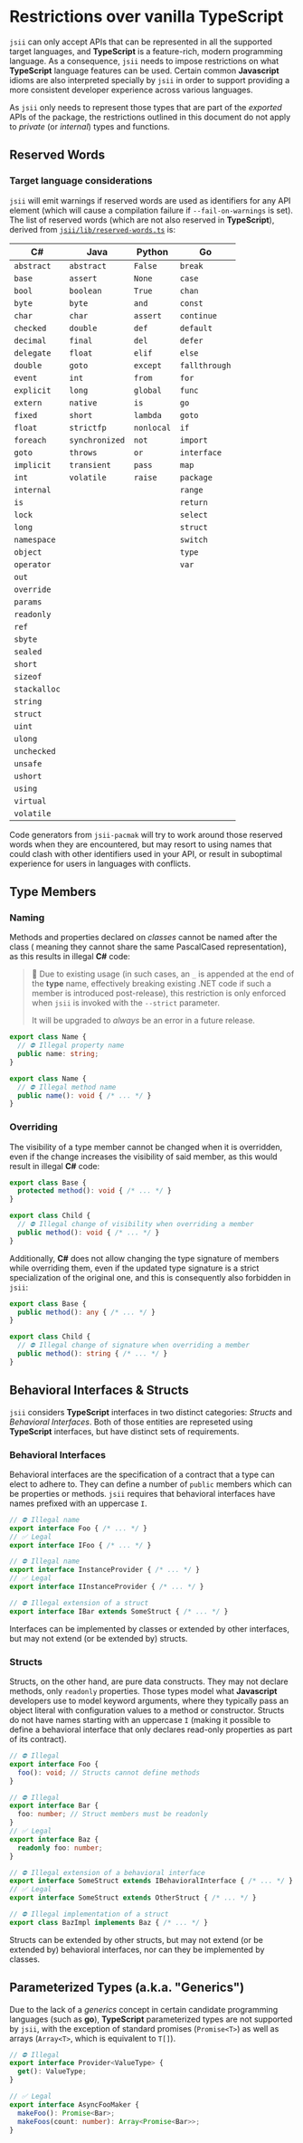 # Restrictions over vanilla **TypeScript**

`jsii` can only accept APIs that can be represented in all the supported target
languages, and **TypeScript** is a feature-rich, modern programming language. As a
consequence, `jsii` needs to impose restrictions on what **TypeScript** language
features can be used. Certain common **Javascript** idioms are also interpreted
specially by `jsii` in order to support providing a more consistent developer
experience across various languages.

As `jsii` only needs to represent those types that are part of the *exported*
APIs of the package, the restrictions outlined in this document do not apply to
*private* (or *internal*) types and functions.

## Reserved Words

### Target language considerations

`jsii` will emit warnings if reserved words are used as identifiers for any API
element (which will cause a compilation failure if `--fail-on-warnings` is set).
The list of reserved words (which are not also reserved in **TypeScript**),
derived from [`jsii/lib/reserved-words.ts`] is:

**C#**         | **Java**       | **Python**   | **Go**
---------------|----------------|--------------|-------------
`abstract`     | `abstract`     | `False`      | `break`
`base`         | `assert`       | `None`       | `case`
`bool`         | `boolean`      | `True`       | `chan`
`byte`         | `byte`         | `and`        | `const`
`char`         | `char`         | `assert`     | `continue`
`checked`      | `double`       | `def`        | `default`
`decimal`      | `final`        | `del`        | `defer`
`delegate`     | `float`        | `elif`       | `else`
`double`       | `goto`         | `except`     | `fallthrough`
`event`        | `int`          | `from`       | `for`
`explicit`     | `long`         | `global`     | `func`
`extern`       | `native`       | `is`         | `go`
`fixed`        | `short`        | `lambda`     | `goto`
`float`        | `strictfp`     | `nonlocal`   | `if`
`foreach`      | `synchronized` | `not`        | `import`
`goto`         | `throws`       | `or`         | `interface`
`implicit`     | `transient`    | `pass`       | `map`
`int`          | `volatile`     | `raise`      | `package`
`internal`     |                |              | `range`
`is`           |                |              | `return`
`lock`         |                |              | `select`
`long`         |                |              | `struct`
`namespace`    |                |              | `switch`
`object`       |                |              | `type`
`operator`     |                |              | `var`
`out`          |                |              |
`override`     |                |              |
`params`       |                |              |
`readonly`     |                |              |
`ref`          |                |              |
`sbyte`        |                |              |
`sealed`       |                |              |
`short`        |                |              |
`sizeof`       |                |              |
`stackalloc`   |                |              |
`string`       |                |              |
`struct`       |                |              |
`uint`         |                |              |
`ulong`        |                |              |
`unchecked`    |                |              |
`unsafe`       |                |              |
`ushort`       |                |              |
`using`        |                |              |
`virtual`      |                |              |
`volatile`     |                |              |

Code generators from `jsii-pacmak` will try to work around those reserved words
when they are encountered, but may resort to using names that could clash with
other identifiers used in your API, or result in suboptimal experience for
users in languages with conflicts.

[`jsii/lib/reserved-words.ts`]: ../packages/jsii/lib/reserved-words.ts

## Type Members

### Naming

Methods and properties declared on *classes* cannot be named after the class (
meaning they cannot share the same PascalCased representation), as this results
in illegal **C#** code:

> :memo: Due to existing usage (in such cases, an `_` is appended at the end of
> the **type** name, effectively breaking existing .NET code if such a member
> is introduced post-release), this restriction is only enforced when `jsii` is
> invoked with the `--strict` parameter.
>
> It will be upgraded to *always* be an error in a future release.

```ts
export class Name {
  // ⛔️ Illegal property name
  public name: string;
}

export class Name {
  // ⛔️ Illegal method name
  public name(): void { /* ... */ }
}
```

### Overriding

The visibility of a type member cannot be changed when it is overridden, even if
the change increases the visibility of said member, as this would result in
illegal **C#** code:

```ts
export class Base {
  protected method(): void { /* ... */ }
}

export class Child {
  // ⛔️ Illegal change of visibility when overriding a member
  public method(): void { /* ... */ }
}
```

Additionally, **C#** does not allow changing the type signature of members while
overriding them, even if the updated type signature is a strict specialization
of the original one, and this is consequently also forbidden in `jsii`:

```ts
export class Base {
  public method(): any { /* ... */ }
}

export class Child {
  // ⛔️ Illegal change of signature when overriding a member
  public method(): string { /* ... */ }
}
```

## Behavioral Interfaces & Structs

`jsii` considers **TypeScript** interfaces in two distinct categories: *Structs*
and *Behavioral Interfaces*. Both of those entities are represeted using
**TypeScript** interfaces, but have distinct sets of requirements.

### Behavioral Interfaces

Behavioral interfaces are the specification of a contract that a type can elect
to adhere to. They can define a number of `public` members which can be
properties or methods. `jsii` requires that behavioral interfaces have names
prefixed with an uppercase `I`.

```ts
// ⛔️ Illegal name
export interface Foo { /* ... */ }
// ✅ Legal
export interface IFoo { /* ... */ }

// ⛔️ Illegal name
export interface InstanceProvider { /* ... */ }
// ✅ Legal
export interface IInstanceProvider { /* ... */ }

// ⛔️ Illegal extension of a struct
export interface IBar extends SomeStruct { /* ... */ }
```

Interfaces can be implemented by classes or extended by other interfaces, but
may not extend (or be extended by) structs.

### Structs

Structs, on the other hand, are pure data constructs. They may not declare
methods, only `readonly` properties. Those types model what **Javascript**
developers use to model keyword arguments, where they typically pass an object
literal with configuration values to a method or constructor. Structs do not
have names starting with an uppercase `I` (making it possible to define a
behavioral interface that only declares read-only properties as part of its
contract).

```ts
// ⛔️ Illegal
export interface Foo {
  foo(): void; // Structs cannot define methods
}

// ⛔️ Illegal
export interface Bar {
  foo: number; // Struct members must be readonly
}
// ✅ Legal
export interface Baz {
  readonly foo: number;
}

// ⛔️ Illegal extension of a behavioral interface
export interface SomeStruct extends IBehavioralInterface { /* ... */ }
// ✅ Legal
export interface SomeStruct extends OtherStruct { /* ... */ }

// ⛔️ Illegal implementation of a struct
export class BazImpl implements Baz { /* ... */ }
```

Structs can be extended by other structs, but may not extend (or be extended by)
behavioral interfaces, nor can they be implemented by classes.

## Parameterized Types (a.k.a. "Generics")

Due to the lack of a *generics* concept in certain candidate programming
languages (such as **go**), **TypeScript** parameterized types are not
supported by `jsii`, with the exception of standard promises (`Promise<T>`) as
well as arrays (`Array<T>`, which is equivalent to `T[]`).

```ts
// ⛔️ Illegal
export interface Provider<ValueType> {
  get(): ValueType;
}

// ✅ Legal
export interface AsyncFooMaker {
  makeFoo(): Promise<Bar>;
  makeFoos(count: number): Array<Promise<Bar>>;
}
```
